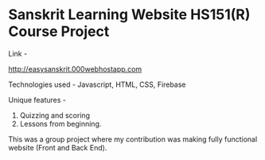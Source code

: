 # Sanskrit Learning Website HS151(R) Course Project

Link - 

http://easysanskrit.000webhostapp.com

Technologies used - 
Javascript, HTML, CSS, Firebase

Unique features -
1) Quizzing and scoring
2) Lessons from beginning.

This was a group project where my contribution was making fully functional website (Front and Back End).

